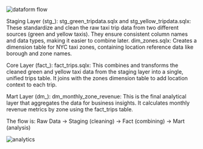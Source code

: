 ![dataform flow](https://github.com/user-attachments/assets/cb19791a-0001-4d38-aea5-7f41bbbfe05e)



Staging Layer (stg_):
stg_green_tripdata.sqlx and stg_yellow_tripdata.sqlx: These standardize and clean the raw taxi trip data from two different sources (green and yellow taxis). They ensure consistent column names and data types, making it easier to combine later.
dim_zones.sqlx: Creates a dimension table for NYC taxi zones, containing location reference data like borough and zone names.

Core Layer (fact_):
fact_trips.sqlx: This combines and transforms the cleaned green and yellow taxi data from the staging layer into a single, unified trips table. It joins with the zones dimension table to add location context to each trip.

Mart Layer (dm_):
dm_monthly_zone_revenue: This is the final analytical layer that aggregates the data for business insights. It calculates monthly revenue metrics by zone using the fact_trips table.

The flow is: Raw Data → Staging (cleaning) → Fact (combining) → Mart (analysis)



![analytics](https://github.com/user-attachments/assets/8f76694b-c064-4441-81b3-df958ad4d256)




